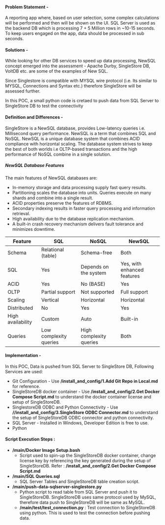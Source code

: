 
#### Problem Statement - 
A reporting app where, based on user selection, some complex calculations will be performed and then will be shown on the UI. SQL Server is used as the backend DB which is processing 7 + 5 Million rows in ~10-15 seconds. To keep users engaged on the app, data should be processed in sub seconds. 

#### Solutions - 
While looking for other DB services to speed up data processing, NewSQL concept emerged into the assessment - Apache Durby, SingleStore DB, VoltDB etc. are some of the examples of New SQL.

Since Singlestore is compatible with MYSQL wire protocol (i.e. Its similar to MYSQL, Connections and Syntax etc.) therefore SingleStore will be assessed further.

In this POC, a small python code is cretaed to push data from SQL Server to SingleStore DB to test the connectivity

#### Definition and Differences - 

SingleStore is a NewSQL database, provides Low-latency queries i.e. Millisecond query performance.
NewSQL is a term that combines SQL and NoSQL. NewSQL is a unique database system that combines ACID compliance with horizontal scaling. The database system strives to keep the best of both worlds i.e OLTP-based transactions and the high performance of NoSQL combine in a single solution.

##### NewSQL Database Features
The main features of NewSQL databases are:

- In-memory storage and data processing supply fast query results.
- Partitioning scales the database into units. Queries execute on many shards and combine into a single result.
- ACID properties preserve the features of RDBMS.
- Secondary indexing results in faster query processing and information retrieval.
- High availability due to the database replication mechanism.
- A built-in crash recovery mechanism delivers fault tolerance and minimizes downtime.


|Feature|SQL|NoSQL|NewSQL|
| -------- | ------- |-------- | ------- |
|Schema|Relational (table)|Schema-free|Both|
|SQL|Yes|Depends on the system|Yes, with enhanced features|
|ACID|Yes|No (BASE)|Yes|
|OLTP|Partial support|Not supported|Full support|
|Scaling|Vertical|Horizontal|Horizontal|
|Distributed|No|Yes|Yes|
|High availability|Custom|Auto|Built-in|
|Queries|Low complexity queries|High complexity queries|Both|

#### Implementation - 
In this POC, Data is pushed from SQL Server to SingleStore DB, Following Services are used:

- Git Configuration - Use **/install_and_config/1.Add Git Repo in Local.md** for reference.
- SingleStoreDB docker container - Use **/install_and_config/2.Get Docker Compose Script.md** to understand the docker container license and setup of SingleStoreDB.
- SinglestoreDB ODBC and Python Connectivity - Use **//install_and_config/3.SingleStore ODBC Connector.md** to understand the setup of SingleStoreDB ODBC connector and python connectivity.
- SQL Server - Installed in Windows, Developer Edition is free to use.
- Python

#### Script Execution Steps : 

- **/main/Docker Image Setup.bash** 
    - Script used to spin-up the SingleStoreDB docker container, change license key by referencing the key generated during the setup of SingleStoreDB. Refer :  **/install_and_config/2.Get Docker Compose Script.md**
- **/main/SQL Queries.sql** 
    - SQL Server Tables and SingleStoreDB table creation script.
- **/main/push-data-sqlserver-singlestore.py** 
    - Python script to read table from SQL Server and push it to SingleStoreDB. SingleStoreDB uses same protocol used by MySQL, therefore data push to SingleStoreDB will be same as MySQL. 
    - **/main/test/test_connection.py** : Test connection to SingleStoreDB using python. This is used to test the connection before pushing data.
